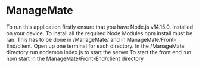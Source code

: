 # ManageMate

To run this application firstly ensure that you have Node.js v14.15.0. installed on your device. 
To install all the required Node Modules npm install must be ran. This has to be done in /ManageMate/ and in ManageMate/Front-End/client.
Open up one terminal for each directory. In the /ManageMate directory run nodemon index.js to start the server
To start the front end run npm start in the ManageMate/Front-End/client directory
